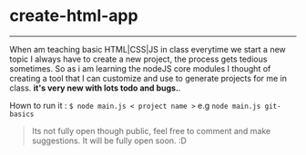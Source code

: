# create-html-app

---

When am teaching basic HTML|CSS|JS in class everytime we start a new topic I always have to create a new project, the process gets tedious sometimes. So as i am learning the nodeJS core modules I thought of creating a tool that I can customize and use to generate projects for me in class. **it's very new with lots todo and bugs.**.

Hown to run it :
`$ node main.js < project name >`
e.g `node main.js git-basics`

> Its not fully open though public, feel free to comment and make suggestions.
> It will be fully open soon. :D
